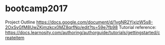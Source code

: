 # bootcamp2017

Project Outline
https://docs.google.com/document/d/1vgNR2YjxjzW5s8-2OxSyGfM8UwZKjmzkcx0MZ8qrfNo/edit?ts=59e7fb98
Tutorial reference:
https://docs.learnosity.com/authoring/authorguide/tutorials/gettingstarted/createitem
